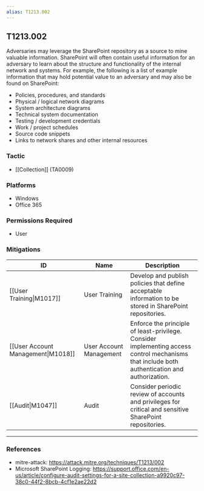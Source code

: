 ```yaml
---
alias: T1213.002
---
```


## T1213.002

Adversaries may leverage the SharePoint repository as a source to mine valuable information. SharePoint will often contain useful information for an adversary to learn about the structure and functionality of the internal network and systems. For example, the following is a list of example information that may hold potential value to an adversary and may also be found on SharePoint:

* Policies, procedures, and standards
* Physical / logical network diagrams
* System architecture diagrams
* Technical system documentation
* Testing / development credentials
* Work / project schedules
* Source code snippets
* Links to network shares and other internal resources



### Tactic
- [[Collection]] (TA0009)

### Platforms
- Windows
- Office 365

### Permissions Required
- User

### Mitigations

| ID | Name | Description |
| --- | --- | --- |
| [[User Training\|M1017]] | User Training | Develop and publish policies that define acceptable information to be stored in SharePoint repositories. |
| [[User Account Management\|M1018]] | User Account Management | Enforce the principle of least-privilege. Consider implementing access control mechanisms that include both authentication and authorization. |
| [[Audit\|M1047]] | Audit | Consider periodic review of accounts and privileges for critical and sensitive SharePoint repositories. |


---
### References

- mitre-attack: https://attack.mitre.org/techniques/T1213/002
- Microsoft SharePoint Logging: https://support.office.com/en-us/article/configure-audit-settings-for-a-site-collection-a9920c97-38c0-44f2-8bcb-4cf1e2ae22d2
